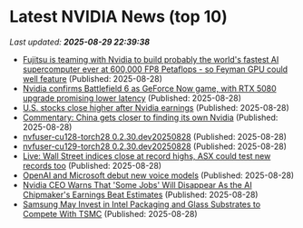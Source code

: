 # Latest NVIDIA News (top 10)
_Last updated: **2025-08-29 22:39:38**_

- [Fujitsu is teaming with Nvidia to build probably the world's fastest AI supercomputer ever at 600,000 FP8 Petaflops - so Feyman GPU could well feature](https://www.techradar.com/pro/fujitsu-is-teaming-with-nvidia-to-build-probably-the-worlds-fastest-ai-supercomputer-ever-at-600-000-fp8-petaflops-so-feyman-gpu-could-well-feature) (Published: 2025-08-28)
- [Nvidia confirms Battlefield 6 as GeForce Now game, with RTX 5080 upgrade promising lower latency](https://www.notebookcheck.net/Nvidia-confirms-Battlefield-6-as-GeForce-Now-game-with-RTX-5080-upgrade-promising-lower-latency.1099327.0.html) (Published: 2025-08-28)
- [U.S. stocks close higher after Nvidia earnings](https://www.thestar.com.my/news/world/2025/08/29/us-stocks-close-higher-after-nvidia-earnings) (Published: 2025-08-28)
- [Commentary: China gets closer to finding its own Nvidia](https://www.channelnewsasia.com/commentary/china-nvidia-ai-chip-cambricon-deepseek-5319716) (Published: 2025-08-28)
- [nvfuser-cu128-torch28 0.2.30.dev20250828](https://pypi.org/project/nvfuser-cu128-torch28/0.2.30.dev20250828/) (Published: 2025-08-28)
- [nvfuser-cu129-torch28 0.2.30.dev20250828](https://pypi.org/project/nvfuser-cu129-torch28/0.2.30.dev20250828/) (Published: 2025-08-28)
- [Live: Wall Street indices close at record highs, ASX could test new records too](https://www.abc.net.au/news/2025-08-29/asx-markets-business-live-news-august-29-2025/105710132) (Published: 2025-08-28)
- [OpenAI and Microsoft debut new voice models](https://siliconangle.com/2025/08/28/openai-microsoft-debut-new-voice-models/) (Published: 2025-08-28)
- [Nvidia CEO Warns That 'Some Jobs' Will Disappear As the AI Chipmaker's Earnings Beat Estimates](https://biztoc.com/x/23d1084ae2c020be) (Published: 2025-08-28)
- [Samsung May Invest in Intel Packaging and Glass Substrates to Compete With TSMC](https://www.androidheadlines.com/2025/08/samsung-may-invest-in-intel-packaging-and-glass-substrates-to-compete-with-tsmc.html) (Published: 2025-08-28)
